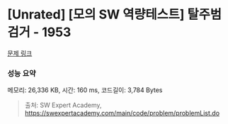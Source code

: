 # [Unrated] [모의 SW 역량테스트] 탈주범 검거 - 1953 

[문제 링크](https://swexpertacademy.com/main/code/problem/problemDetail.do?contestProbId=AV5PpLlKAQ4DFAUq) 

### 성능 요약

메모리: 26,336 KB, 시간: 160 ms, 코드길이: 3,784 Bytes



> 출처: SW Expert Academy, https://swexpertacademy.com/main/code/problem/problemList.do